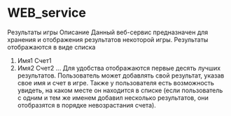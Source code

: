 # WEB_service
Результаты игры
Описание
Данный веб-сервис предназначен для хранения и отображения результатов некоторой игры. Результаты отображаются в виде списка
1.	Имя1 Счет1
2.	Имя2 Счет2 ...
Для удобства отображаются первые десять лучших результатов.
Пользователь может добавлять свой результат, указав свое имя и счет в игре. Также у пользователя есть возможность увидеть, на каком месте он находится в списке (если пользователь с одним и тем же именем добавил несколько результатов, они отобразятся в порядке невозрастания счета).
